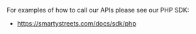 For examples of how to call our APIs please see our PHP SDK:

- https://smartystreets.com/docs/sdk/php
